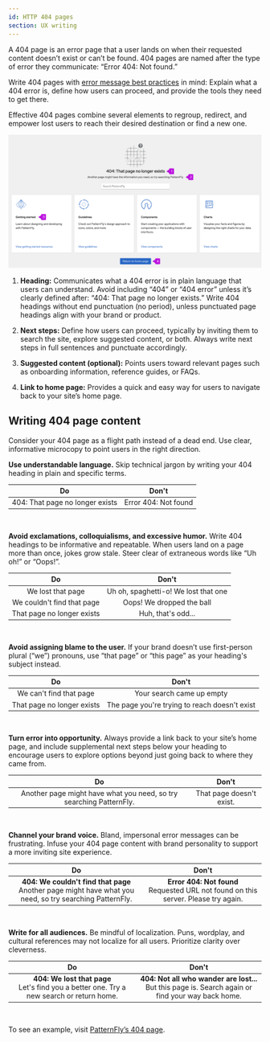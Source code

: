 ```yaml
---
id: HTTP 404 pages
section: UX writing
---
```


A 404 page is an error page that a user lands on when their requested content doesn’t exist or can’t be found. 404 pages are named after the type of error they communicate: “Error 404: Not found.”

Write 404 pages with [error message best practices](/ux-writing/error-messages) in mind: Explain what a 404 error is, define how users can proceed, and provide the tools they need to get there.

Effective 404 pages combine several elements to regroup, redirect, and empower lost users to reach their desired destination or find a new one.

<img src="./img/404-page.png" alt="The PatternFly 404 page with added call outs to mark four main elements: Heading, next steps, suggested content, and a link to the home page." />

1. **Heading:** Communicates what a 404 error is in plain language that users can understand. Avoid including “404” or “404 error” unless it’s clearly defined after: “404: That page no longer exists.” Write 404 headings without end punctuation (no period), unless punctuated page headings align with your brand or product.

2. **Next steps:** Define how users can proceed, typically by inviting them to search the site, explore suggested content, or both. Always write next steps in full sentences and punctuate accordingly.

3. **Suggested content (optional):** Points users toward relevant pages such as onboarding information, reference guides, or FAQs.

4. **Link to home page:** Provides a quick and easy way for users to navigate back to your site’s home page.

## Writing 404 page content
Consider your 404 page as a flight path instead of a dead end. Use clear, informative microcopy to point users in the right direction.

**Use understandable language.** Skip technical jargon by writing your 404 heading in plain and specific terms.

<div class="ws-content-table">

| **Do**                      | **Don't**                  |
|:-------------------------------:|:--------------------------:|
| 404: That page no longer exists | Error 404: Not found| 

</div> 

<br />

**Avoid exclamations, colloquialisms, and excessive humor.** Write 404 headings to be informative and repeatable. When users land on a page more than once, jokes grow stale. Steer clear of extraneous words like “Uh oh!” or “Oops!”.

<div class="ws-content-table">

| **Do**                      | **Don't**                  |
|:-------------------------------:|:--------------------------:|
| We lost that page | Uh oh, spaghetti-o! We lost that one | 
| We couldn't find that page | Oops! We dropped the ball | 
| That page no longer exists | Huh, that's odd... | 

</div> 

<br />

**Avoid assigning blame to the user.** If your brand doesn’t use first-person plural (“we”) pronouns, use “that page” or “this page” as your heading's subject instead.

<div class="ws-content-table">

| **Do**                      | **Don't**                  |
|:-------------------------------:|:--------------------------:|
| We can't find that page | Your search came up empty |
| That page no longer exists | The page you're trying to reach doesn't exist |

</div>

<br />

**Turn error into opportunity.** Always provide a link back to your site’s home page, and include supplemental next steps below your heading to encourage users to explore options beyond just going back to where they came from.

<div class="ws-content-table">

| **Do**                      | **Don't**                  |
|:-------------------------------:|:--------------------------:|
| Another page might have what you need, so try searching PatternFly. | That page doesn't exist. |

</div>

<br />

**Channel your brand voice.** Bland, impersonal error messages can be frustrating. Infuse your 404 page content with brand personality to support a more inviting site experience. 

<div class="ws-content-table">

| **Do**                      | **Don't**                  |
|:-------------------------------:|:--------------------------:|
| **404: We couldn't find that page**<br />Another page might have what you need, so try searching PatternFly. | **Error 404: Not found**<br />Requested URL not found on this server. Please try again. |

</div>

<br />

**Write for all audiences.** Be mindful of localization. Puns, wordplay, and cultural references may not localize for all users. Prioritize clarity over cleverness.

<div class="ws-content-table">

| **Do**                      | **Don't**                  |
|:-------------------------------:|:--------------------------:|
| **404: We lost that page**<br />Let's find you a better one. Try a new search or return home. | **404: Not all who wander are lost...**<br />But this page is. Search again or find your way back home. |

</div>

<br />

To see an example, visit [PatternFly’s 404 page](/404/).